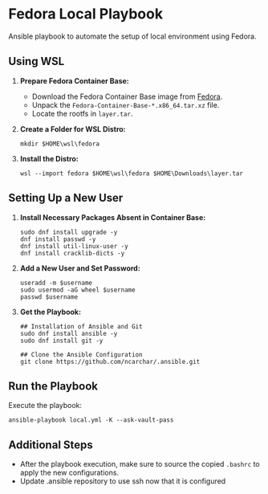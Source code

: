 # Fedora Local Playbook

Ansible playbook to automate the setup of local environment using Fedora.

## Using WSL

1. **Prepare Fedora Container Base:**
   - Download the Fedora Container Base image from [Fedora](https://kojipkgs.fedoraproject.org//packages/Fedora-Container-Base/).
   - Unpack the `Fedora-Container-Base-*.x86_64.tar.xz` file.
   - Locate the rootfs in `layer.tar`.

2. **Create a Folder for WSL Distro:**
   ```
   mkdir $HOME\wsl\fedora
   ```

3. **Install the Distro:**
   ```
   wsl --import fedora $HOME\wsl\fedora $HOME\Downloads\layer.tar
   ```

## Setting Up a New User

1. **Install Necessary Packages Absent in Container Base:**
   ```
   sudo dnf install upgrade -y
   dnf install passwd -y
   dnf install util-linux-user -y
   dnf install cracklib-dicts -y
   ```

2. **Add a New User and Set Password:**
   ```
   useradd -m $username
   sudo usermod -aG wheel $username
   passwd $username
   ```

3. **Get the Playbook:**
   ```
   ## Installation of Ansible and Git
   sudo dnf install ansible -y
   sudo dnf install git -y

   ## Clone the Ansible Configuration
   git clone https://github.com/ncarchar/.ansible.git
   ```

## Run the Playbook

Execute the playbook:

```
ansible-playbook local.yml -K --ask-vault-pass
```

## Additional Steps

- After the playbook execution, make sure to source the copied `.bashrc` to apply the new configurations.
- Update .ansible repository to use ssh now that it is configured
